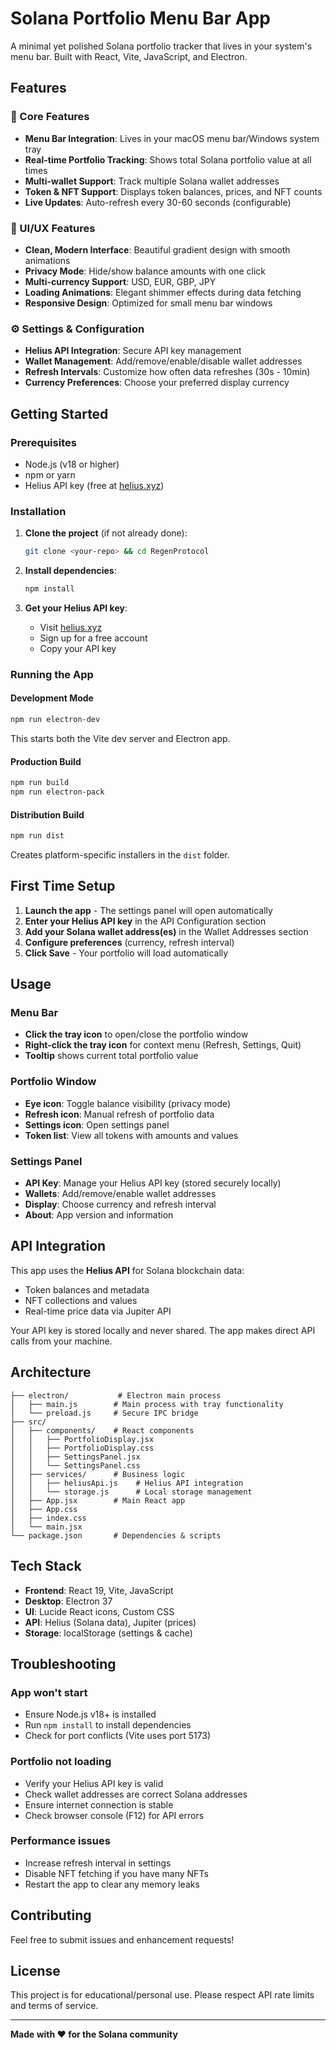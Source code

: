 # Solana Portfolio Menu Bar App

A minimal yet polished Solana portfolio tracker that lives in your system's menu bar. Built with React, Vite, JavaScript, and Electron.

## Features

### 🎯 Core Features
- **Menu Bar Integration**: Lives in your macOS menu bar/Windows system tray
- **Real-time Portfolio Tracking**: Shows total Solana portfolio value at all times
- **Multi-wallet Support**: Track multiple Solana wallet addresses
- **Token & NFT Support**: Displays token balances, prices, and NFT counts
- **Live Updates**: Auto-refresh every 30-60 seconds (configurable)

### 💫 UI/UX Features
- **Clean, Modern Interface**: Beautiful gradient design with smooth animations
- **Privacy Mode**: Hide/show balance amounts with one click
- **Multi-currency Support**: USD, EUR, GBP, JPY
- **Loading Animations**: Elegant shimmer effects during data fetching
- **Responsive Design**: Optimized for small menu bar windows

### ⚙️ Settings & Configuration
- **Helius API Integration**: Secure API key management
- **Wallet Management**: Add/remove/enable/disable wallet addresses
- **Refresh Intervals**: Customize how often data refreshes (30s - 10min)
- **Currency Preferences**: Choose your preferred display currency

## Getting Started

### Prerequisites
- Node.js (v18 or higher)
- npm or yarn
- Helius API key (free at [helius.xyz](https://helius.xyz))

### Installation

1. **Clone the project** (if not already done):
   ```bash
   git clone <your-repo> && cd RegenProtocol
   ```

2. **Install dependencies**:
   ```bash
   npm install
   ```

3. **Get your Helius API key**:
   - Visit [helius.xyz](https://helius.xyz)
   - Sign up for a free account
   - Copy your API key

### Running the App

#### Development Mode
```bash
npm run electron-dev
```
This starts both the Vite dev server and Electron app.

#### Production Build
```bash
npm run build
npm run electron-pack
```

#### Distribution Build
```bash
npm run dist
```
Creates platform-specific installers in the `dist` folder.

## First Time Setup

1. **Launch the app** - The settings panel will open automatically
2. **Enter your Helius API key** in the API Configuration section
3. **Add your Solana wallet address(es)** in the Wallet Addresses section
4. **Configure preferences** (currency, refresh interval)
5. **Click Save** - Your portfolio will load automatically

## Usage

### Menu Bar
- **Click the tray icon** to open/close the portfolio window
- **Right-click the tray icon** for context menu (Refresh, Settings, Quit)
- **Tooltip** shows current total portfolio value

### Portfolio Window
- **Eye icon**: Toggle balance visibility (privacy mode)
- **Refresh icon**: Manual refresh of portfolio data
- **Settings icon**: Open settings panel
- **Token list**: View all tokens with amounts and values

### Settings Panel
- **API Key**: Manage your Helius API key (stored securely locally)
- **Wallets**: Add/remove/enable wallet addresses
- **Display**: Choose currency and refresh interval
- **About**: App version and information

## API Integration

This app uses the **Helius API** for Solana blockchain data:
- Token balances and metadata
- NFT collections and values
- Real-time price data via Jupiter API

Your API key is stored locally and never shared. The app makes direct API calls from your machine.

## Architecture

```
├── electron/           # Electron main process
│   ├── main.js        # Main process with tray functionality
│   └── preload.js     # Secure IPC bridge
├── src/
│   ├── components/    # React components
│   │   ├── PortfolioDisplay.jsx
│   │   ├── PortfolioDisplay.css
│   │   ├── SettingsPanel.jsx
│   │   └── SettingsPanel.css
│   ├── services/      # Business logic
│   │   ├── heliusApi.js    # Helius API integration
│   │   └── storage.js      # Local storage management
│   ├── App.jsx        # Main React app
│   ├── App.css
│   ├── index.css
│   └── main.jsx
└── package.json       # Dependencies & scripts
```

## Tech Stack

- **Frontend**: React 19, Vite, JavaScript
- **Desktop**: Electron 37
- **UI**: Lucide React icons, Custom CSS
- **API**: Helius (Solana data), Jupiter (prices)
- **Storage**: localStorage (settings & cache)

## Troubleshooting

### App won't start
- Ensure Node.js v18+ is installed
- Run `npm install` to install dependencies
- Check for port conflicts (Vite uses port 5173)

### Portfolio not loading
- Verify your Helius API key is valid
- Check wallet addresses are correct Solana addresses
- Ensure internet connection is stable
- Check browser console (F12) for API errors

### Performance issues
- Increase refresh interval in settings
- Disable NFT fetching if you have many NFTs
- Restart the app to clear any memory leaks

## Contributing

Feel free to submit issues and enhancement requests!

## License

This project is for educational/personal use. Please respect API rate limits and terms of service.

---

**Made with ❤️ for the Solana community**
